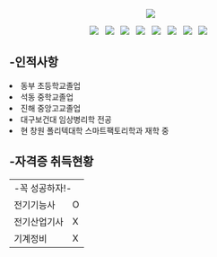 <p align="center">
<img src="https://capsule-render.vercel.app/api?type=wave&color=auto&height=300&section=header&text=SmartFactory%20DongHyeokGwek&fontSize=40" />
</p>
<p align="center">
<img src="https://img.shields.io/badge/HTML5-E34F26?style=flat-square&logo=HTML5&logoColor=white"/></a> &nbsp
<img src="https://img.shields.io/badge/CSS3-1572B6?style=flat-square&logo=CSS3&logoColor=white"/></a> &nbsp
<img src="https://img.shields.io/badge/JavaScript-F7DF1E?style=flat-square&logo=JavaScript&logoColor=white"/></a> &nbsp
<img src="https://img.shields.io/badge/Node.js-339933?style=flat-square&logo=Node.js&logoColor=white"/></a> &nbsp
<!-- <img src="https://img.shields.io/badge/Android-3DDC84?style=flat-square&logo=Android&logoColor=white"/></a> &nbsp -->
<img src="https://img.shields.io/badge/MongoDB-47A248?style=flat-square&logo=MongoDB&logoColor=white"/></a> &nbsp 
<img src="https://img.shields.io/badge/MySQL-4479A1?style=flat-square&logo=MySQL&logoColor=white"/></a> &nbsp 
<img src="https://img.shields.io/badge/c++-00599C?style=flat-square&logo=c%2B%2B&logoColor=white"/></a> &nbsp 
<img src="https://img.shields.io/badge/Amazon AWS-232F3E?style=flat-square&logo=Amazon%20AWS&logoColor=white"/></a> &nbsp </p>

## <strong>-인적사항</strong>
<li>동부 초등학교졸업</li>
<li>석동 중학교졸업</li>
<li>진해 중앙고교졸업</li>
<li>대구보건대 임상병리학 전공</li>
<li>현 창원 폴리텍대학 스마트팩토리학과 재학 중</li>

## <strong>-자격증 취득현황</strong>
<table>
    <tr>
    <td colspan="2">-꼭 성공하자!-</td>
  </tr>
  <tr>
    <td>전기기능사</td>
    <td>O</td>
  </tr>
    <tr>
    <td>전기산업기사</td>
    <td>X</td>
  </tr>
    <tr>
    <td>기계정비</td>
    <td>X</td>
  </tr>

</table>
